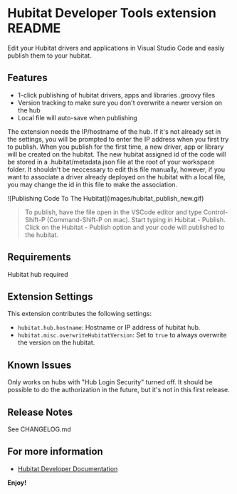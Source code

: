 # Hubitat Developer Tools extension README

Edit your Hubitat drivers and applications in Visual Studio Code and easliy publish them to your hubitat.

## Features

* 1-click publishing of hubitat drivers, apps and libraries .groovy files
* Version tracking to make sure you don't overwrite a newer version on the hub
* Local file will auto-save when publishing

The extension needs the IP/hostname of the hub.  If it's not already set in the settings, you will be prompted to enter the IP address when you first try to publish.
When you publish for the first time, a new driver, app or library will be created on the hubitat.  The new hubitat assigned id of the code will be stored in a .hubitat/metadata.json file at the root of your workspace folder.  It shouldn't be neccessary to edit this file manually, however, if you want to associate a driver already deployed on the hubitat with a local file, you may change the id in this file to make the association.

\!\[Publishing Code To The Hubitat\]\(images/hubitat_publish_new.gif\)

> To publish, have the file open in the VSCode editor and type Control-Shift-P (Command-Shift-P on mac).  Start typing in Hubitat - Publish.  Click on the Hubitat - Publish option and your code will published to the hubitat.

## Requirements

Hubitat hub required

## Extension Settings

This extension contributes the following settings:

* `hubitat.hub.hostname`: Hostname or IP address of hubitat hub.
* `hubitat.misc.overwriteHubitatVersion`: Set to `true` to always overwrite the version on the hubitat.

## Known Issues
Only works on hubs with "Hub Login Security" turned off.  It should be possible to do the authorization in the future, but it's not in this first release.
## Release Notes

See CHANGELOG.md

## For more information

* [Hubitat Developer Documentation](https://docs2.hubitat.com/en/developer)

**Enjoy!**
